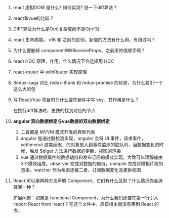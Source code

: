 1. react 虚拟DOM 是什么? 如何实现? 说一下diff算法 ?

2. react和vue的比较 ? 

3. DIFF算法为什么是O(n)复杂度而不是O(n^3)

4. react 生命周期， v16 和 之前的区别，新加的方法有什么用，有用过吗？

5. 为什么要删掉 componentWillReceiveProps，之前用的很顺手啊？

6. react HOC 原理，作用，什么情况下会选择用 HOC

7. react-router 中 withRouter 实现原理

8. Redux-saga 对比 redux-thunk 和 redux-promise 的优势，为什么要引一个这么大的包

9. 写 React/Vue 项目时为什么要在组件中写 key，其作用是什么？

   在执行diff算法时，更快的找到对应的节点

10. **angular 双向数据绑定与vue数据的双向数据绑定**

    1. 二者都是 MVVM 模式开发的典型代表
    2. angular 是通过脏检测实现，angular 会将 UI 事件，请求事件，settimeout 这类延迟，的对象放入到事件监测的脏队列，当数据变化的时候，触发 $diget 方法进行数据的更新，视图的渲染
    3. vue 通过数据属性的数据劫持和发布订阅的模式实现，大致可以理解成由3个模块组成，observer 完成对数据的劫持，compile 完成对模板片段的渲染，watcher 作为桥梁连接二者，订阅数据变化及更新视图

11. React 可以用两种方法声明 Component，它们有什么区别？什么情况你会选择哪一种？

    扩展问题：如果是 functional Component，为什么我们还要在第一行引入 import React from 'react'? 在这个文件中，应该根本就没有用到 React 的库。

     

 

 

 

 

 

 

